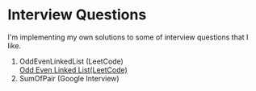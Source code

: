 # Interview Questions

I'm implementing my own solutions to some of interview questions that I like.

1) OddEvenLinkedList (LeetCode)  
[Odd Even Linked List(LeetCode)](OddEvenLinkedList)
2) SumOfPair (Google Interview)
